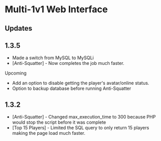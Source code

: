 Multi-1v1 Web Interface
=========
Updates
----
1.3.5
-----------
* Made a switch from MySQL to MySQLi
* [Anti-Squatter] - Now completes the job much faster.

Upcoming
* Add an option to disable getting the player's avatar/online status.
* Option to backup database before running Anti-Squatter

1.3.2
-----------
* [Anti-Squatter] - Changed max_execution_time to 300 because PHP would stop the script before it was complete
* [Top 15 Players] - Limited the SQL query to only return 15 players making the page load much faster.
